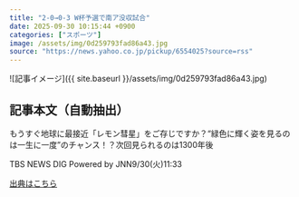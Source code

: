 ```yaml
---
title: "2-0→0-3 W杯予選で南ア没収試合"
date: 2025-09-30 10:15:44 +0900
categories: ["スポーツ"]
image: /assets/img/0d259793fad86a43.jpg
source: "https://news.yahoo.co.jp/pickup/6554025?source=rss"
---
```


![記事イメージ]({{ site.baseurl }}/assets/img/0d259793fad86a43.jpg)

## 記事本文（自動抽出）
<div><div class="sc-1t7ra5j-6 hhriyT"><p class="sc-1t7ra5j-7 casbUp">もうすぐ地球に最接近「レモン彗星」をご存じですか？“緑色に輝く姿を見るのは一生に一度”のチャンス！？次回見られるのは1300年後</p><p class="sc-1t7ra5j-8 bVxZvL"><span class="sc-1t7ra5j-9 dIJJqB">TBS NEWS DIG Powered by JNN</span><time><span class="sc-1t7ra5j-10 cfHAOL">9/30(火)</span><span class="sc-1t7ra5j-10 cfHAOL">11:33</span></time></p></div></div>

[出典はこちら](https://news.yahoo.co.jp/pickup/6554025?source=rss)
